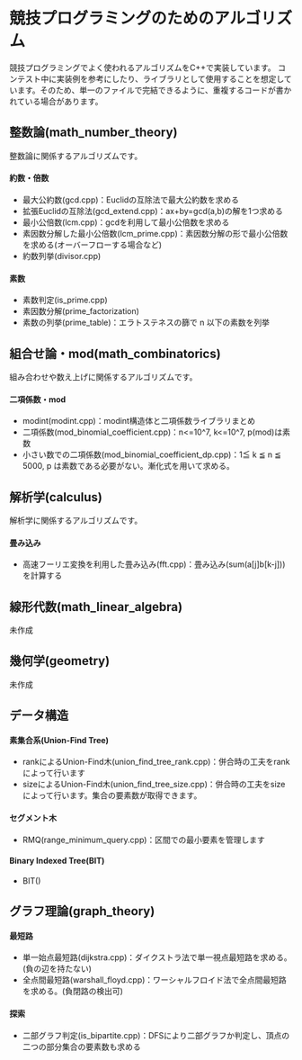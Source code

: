# 競技プログラミングのためのアルゴリズム
競技プログラミングでよく使われるアルゴリズムをC++で実装しています。
コンテスト中に実装例を参考にしたり、ライブラリとして使用することを想定しています。そのため、単一のファイルで完結できるように、重複するコードが書かれている場合があります。

## 整数論(math_number_theory)
整数論に関係するアルゴリズムです。
#### 約数・倍数
- 最大公約数(gcd.cpp)：Euclidの互除法で最大公約数を求める
- 拡張Euclidの互除法(gcd_extend.cpp)：ax+by=gcd(a,b)の解を1つ求める
- 最小公倍数(lcm.cpp)：gcdを利用して最小公倍数を求める
- 素因数分解した最小公倍数(lcm_prime.cpp)：素因数分解の形で最小公倍数を求める(オーバーフローする場合など)
- 約数列挙(divisor.cpp)

#### 素数
- 素数判定(is_prime.cpp)
- 素因数分解(prime_factorization)
- 素数の列挙(prime_table)：エラトステネスの篩で n 以下の素数を列挙

## 組合せ論・mod(math_combinatorics)
組み合わせや数え上げに関係するアルゴリズムです。
#### 二項係数・mod
- modint(modint.cpp)：modint構造体と二項係数ライブラリまとめ
- 二項係数(mod_binomial_coefficient.cpp)：n<=10^7, k<=10^7, p(mod)は素数
- 小さい数での二項係数(mod_binomial_coefficient_dp.cpp)：1≦ k ≦ n ≦ 5000, p は素数である必要がない。漸化式を用いて求める。


## 解析学(calculus)
解析学に関係するアルゴリズムです。
#### 畳み込み
- 高速フーリエ変換を利用した畳み込み(fft.cpp)：畳み込み(sum(a[j]b[k-j]))を計算する

## 線形代数(math_linear_algebra)
未作成

## 幾何学(geometry)
未作成


## データ構造
#### 素集合系(Union-Find Tree)
- rankによるUnion-Find木(union_find_tree_rank.cpp)：併合時の工夫をrankによって行います
- sizeによるUnion-Find木(union_find_tree_size.cpp)：併合時の工夫をsizeによって行います。集合の要素数が取得できます。

#### セグメント木
- RMQ(range_minimum_query.cpp)：区間での最小要素を管理します

#### Binary Indexed Tree(BIT)
- BIT()

## グラフ理論(graph_theory)
#### 最短路
- 単一始点最短路(dijkstra.cpp)：ダイクストラ法で単一視点最短路を求める。(負の辺を持たない)
- 全点間最短路(warshall_floyd.cpp)：ワーシャルフロイド法で全点間最短路を求める。(負閉路の検出可)
#### 探索
- 二部グラフ判定(is_bipartite.cpp)：DFSにより二部グラフか判定し、頂点の二つの部分集合の要素数も求める
